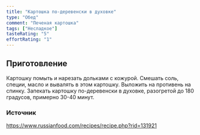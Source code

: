 ```yaml
---
title: "Картошка по-деревенски в духовке"
type: "Обед"
comment: "Печеная картошка"
tags: ["Несладкое"]
tasteRating: "5"
effortRating: "1"
---
```


## Приготовление

Картошку помыть и нарезать дольками с кожурой. Смешать соль, специи, масло и вывалять в этом картошку. Выложить на противень на спинку.
Запекать картошку по-деревенски в духовке, разогретой до 180 градусов, примерно 30-40 минут.

### Источник

https://www.russianfood.com/recipes/recipe.php?rid=131921
